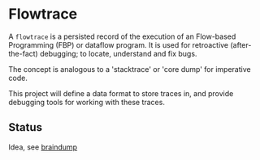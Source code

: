 
# Flowtrace

A `flowtrace` is a persisted record of the execution of an Flow-based Programming (FBP) or dataflow program.
It is used for retroactive (after-the-fact) debugging; to locate, understand and fix bugs. 

The concept is analogous to a 'stacktrace' or 'core dump' for imperative code.

This project will define a data format to store traces in,
and provide debugging tools for working with these traces.

## Status
Idea, see [braindump](./doc/braindump.md)


